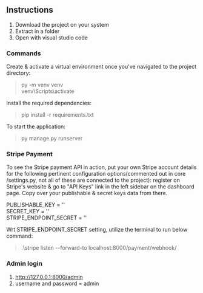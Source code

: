 ## Instructions

1. Download the project on your system
2. Extract in a folder
3. Open with visual studio code

### Commands  
Create & activate a virtual environment once you've navigated to the project directory:  
>py -m venv venv  
>venv\Scripts\activate
    
Install the required dependencies:  
>pip install -r requirements.txt

To start the application:  
>py manage.py runserver

### Stripe Payment  
To see the Stripe payment API in action, put your own Stripe account details for the following pertinent configuration options(commented out in core /settings.py, not all of these are connected to the project): register on Stripe's website & go to "API Keys" link in the left sidebar on the dashboard page. Copy over your publishable & secret keys data from there.  

PUBLISHABLE_KEY = ''  
SECRET_KEY = ''  
STRIPE_ENDPOINT_SECRET = ''

Wrt STRIPE_ENDPOINT_SECRET setting, utilize the terminal to run below command:  
>.\stripe listen --forward-to localhost:8000/payment/webhook/

### Admin login
1. http://127.0.0.1:8000/admin
2. username and password = admin